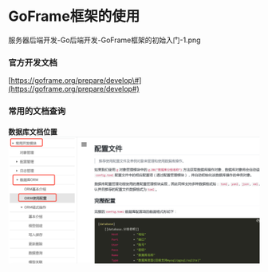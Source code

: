 # GoFrame框架的使用

服务器后端开发-Go后端开发-GoFrame框架的初始入门-1.png

### 官方开发文档

[https://goframe.org/prepare/develop\#](https://goframe.org/prepare/develop#)

### 常用的文档查询

#### 数据库文档位置![](/assets/服务器后端开发-Go后端开发-GoFrame框架的初始入门-1.png)





